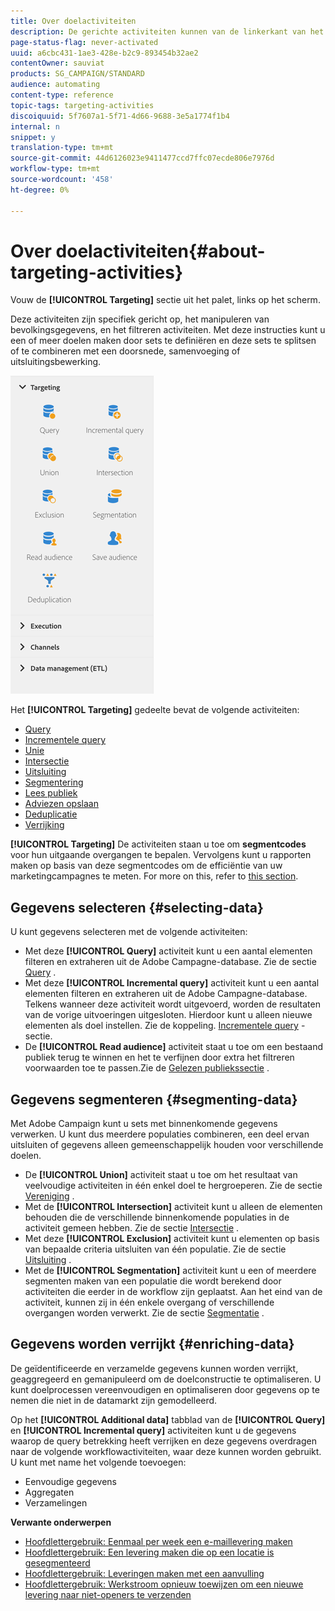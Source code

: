 ```yaml
---
title: Over doelactiviteiten
description: De gerichte activiteiten kunnen van de linkerkant van het scherm worden betreden.
page-status-flag: never-activated
uuid: a6cbc431-1ae3-428e-b2c9-893454b32ae2
contentOwner: sauviat
products: SG_CAMPAIGN/STANDARD
audience: automating
content-type: reference
topic-tags: targeting-activities
discoiquuid: 5f7607a1-5f71-4d66-9688-3e5a1774f1b4
internal: n
snippet: y
translation-type: tm+mt
source-git-commit: 44d6126023e9411477ccd7ffc07ecde806e7976d
workflow-type: tm+mt
source-wordcount: '458'
ht-degree: 0%

---
```



# Over doelactiviteiten{#about-targeting-activities}

Vouw de **[!UICONTROL Targeting]** sectie uit het palet, links op het scherm.

Deze activiteiten zijn specifiek gericht op, het manipuleren van bevolkingsgegevens, en het filtreren activiteiten. Met deze instructies kunt u een of meer doelen maken door sets te definiëren en deze sets te splitsen of te combineren met een doorsnede, samenvoeging of uitsluitingsbewerking.

![](assets/wkf_targeting_activities.png)

Het **[!UICONTROL Targeting]** gedeelte bevat de volgende activiteiten:

* [Query](../../automating/using/query.md)
* [Incrementele query](../../automating/using/incremental-query.md)
* [Unie](../../automating/using/union.md)
* [Intersectie](../../automating/using/intersection.md)
* [Uitsluiting](../../automating/using/exclusion.md)
* [Segmentering](../../automating/using/segmentation.md)
* [Lees publiek](../../automating/using/read-audience.md)
* [Adviezen opslaan](../../automating/using/save-audience.md)
* [Deduplicatie](../../automating/using/deduplication.md)
* [Verrijking](../../automating/using/enrichment.md)

**[!UICONTROL Targeting]** De activiteiten staan u toe om **segmentcodes** voor hun uitgaande overgangen te bepalen. Vervolgens kunt u rapporten maken op basis van deze segmentcodes om de efficiëntie van uw marketingcampagnes te meten. For more on this, refer to [this section](../../reporting/using/creating-a-report-workflow-segment.md).

## Gegevens selecteren {#selecting-data}

U kunt gegevens selecteren met de volgende activiteiten:

* Met deze **[!UICONTROL Query]** activiteit kunt u een aantal elementen filteren en extraheren uit de Adobe Campagne-database. Zie de sectie [Query](../../automating/using/query.md) .
* Met deze **[!UICONTROL Incremental query]** activiteit kunt u een aantal elementen filteren en extraheren uit de Adobe Campagne-database. Telkens wanneer deze activiteit wordt uitgevoerd, worden de resultaten van de vorige uitvoeringen uitgesloten. Hierdoor kunt u alleen nieuwe elementen als doel instellen. Zie de koppeling. [Incrementele query](../../automating/using/incremental-query.md) -sectie.
* De **[!UICONTROL Read audience]** activiteit staat u toe om een bestaand publiek terug te winnen en het te verfijnen door extra het filtreren voorwaarden toe te passen.Zie de [Gelezen publiekssectie](../../automating/using/read-audience.md) .

## Gegevens segmenteren {#segmenting-data}

Met Adobe Campaign kunt u sets met binnenkomende gegevens verwerken. U kunt dus meerdere populaties combineren, een deel ervan uitsluiten of gegevens alleen gemeenschappelijk houden voor verschillende doelen.

* De **[!UICONTROL Union]** activiteit staat u toe om het resultaat van veelvoudige activiteiten in één enkel doel te hergroeperen. Zie de sectie [Vereniging](../../automating/using/union.md) .
* Met de **[!UICONTROL Intersection]** activiteit kunt u alleen de elementen behouden die de verschillende binnenkomende populaties in de activiteit gemeen hebben. Zie de sectie [Intersectie](../../automating/using/intersection.md) .
* Met deze **[!UICONTROL Exclusion]** activiteit kunt u elementen op basis van bepaalde criteria uitsluiten van één populatie. Zie de sectie [Uitsluiting](../../automating/using/exclusion.md) .
* Met de **[!UICONTROL Segmentation]** activiteit kunt u een of meerdere segmenten maken van een populatie die wordt berekend door activiteiten die eerder in de workflow zijn geplaatst. Aan het eind van de activiteit, kunnen zij in één enkele overgang of verschillende overgangen worden verwerkt. Zie de sectie [Segmentatie](../../automating/using/segmentation.md) .

## Gegevens worden verrijkt {#enriching-data}

De geïdentificeerde en verzamelde gegevens kunnen worden verrijkt, geaggregeerd en gemanipuleerd om de doelconstructie te optimaliseren. U kunt doelprocessen vereenvoudigen en optimaliseren door gegevens op te nemen die niet in de datamarkt zijn gemodelleerd.

Op het **[!UICONTROL Additional data]** tabblad van de **[!UICONTROL Query]** en **[!UICONTROL Incremental query]** activiteiten kunt u de gegevens waarop de query betrekking heeft verrijken en deze gegevens overdragen naar de volgende workflowactiviteiten, waar deze kunnen worden gebruikt. U kunt met name het volgende toevoegen:

* Eenvoudige gegevens
* Aggregaten
* Verzamelingen

**Verwante onderwerpen**

* [Hoofdlettergebruik: Eenmaal per week een e-maillevering maken](../../automating/using/workflow-weekly-offer.md)
* [Hoofdlettergebruik: Een levering maken die op een locatie is gesegmenteerd](../../automating/using/workflow-segmentation-location.md)
* [Hoofdlettergebruik: Leveringen maken met een aanvulling](../../automating/using/workflow-created-query-with-complement.md)
* [Hoofdlettergebruik: Werkstroom opnieuw toewijzen om een nieuwe levering naar niet-openers te verzenden](../../automating/using/workflow-cross-channel-retargeting.md)
